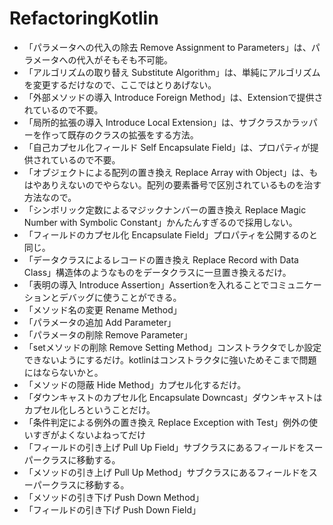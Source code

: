 # RefactoringKotlin

- 「パラメータへの代入の除去 Remove Assignment to Parameters」は、パラメータへの代入がそもそも不可能。
- 「アルゴリズムの取り替え Substitute Algorithm」は、単純にアルゴリズムを変更するだけなので、ここではとりあげない。
- 「外部メソッドの導入 Introduce Foreign Method」は、Extensionで提供されているので不要。
- 「局所的拡張の導入 Introduce Local Extension」は、サブクラスかラッパーを作って既存のクラスの拡張をする方法。
- 「自己カプセル化フィールド Self Encapsulate Field」は、プロパティが提供されているので不要。
- 「オブジェクトによる配列の置き換え Replace Array with Object」は、もはやありえないのでやらない。配列の要素番号で区別されているものを治す方法なので。
- 「シンボリック定数によるマジックナンバーの置き換え Replace Magic Number with Symbolic Constant」かんたんすぎるので採用しない。
- 「フィールドのカプセル化 Encapsulate Field」プロパティを公開するのと同じ。
- 「データクラスによるレコードの置き換え Replace Record with Data Class」構造体のようなものをデータクラスに一旦置き換えるだけ。
- 「表明の導入 Introduce Assertion」Assertionを入れることでコミュニケーションとデバッグに使うことができる。
- 「メソッド名の変更 Rename Method」
- 「パラメータの追加 Add Parameter」
- 「パラメータの削除 Remove Parameter」
- 「setメソッドの削除 Remove Setting Method」コンストラクタでしか設定できないようにするだけ。kotlinはコンストラクタに強いためそこまで問題にはならないかと。
- 「メソッドの隠蔽 Hide Method」カプセル化するだけ。
- 「ダウンキャストのカプセル化 Encapsulate Downcast」ダウンキャストはカプセル化しろということだけ。
- 「条件判定による例外の置き換え Replace Exception with Test」例外の使いすぎがよくないよねってだけ
- 「フィールドの引き上げ Pull Up Field」サブクラスにあるフィールドをスーパークラスに移動する。
- 「メソッドの引き上げ Pull Up Method」サブクラスにあるフィールドをスーパークラスに移動する。
- 「メソッドの引き下げ Push Down Method」
- 「フィールドの引き下げ Push Down Field」